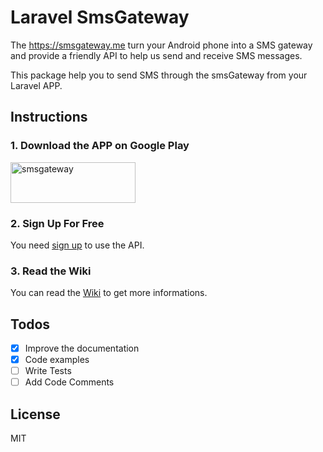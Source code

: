 # Laravel SmsGateway

The https://smsgateway.me turn your Android phone into a SMS gateway and provide a friendly API to help us send and receive SMS messages.

This package help you to send SMS through the smsGateway from your Laravel APP.

## Instructions

### 1. Download the APP on Google Play
<a href="https://play.google.com/store/apps/details?id=networked.solutions.sms.gateway.api" target="_blank"><img src="http://smsgateway.me/assets/img/badge-google-play.svg" width="200" height="65" alt="smsgateway"/></a>

### 2. Sign Up For Free
You need <a href="https://smsgateway.me/admin/users/login#signup" target="_blank">sign up</a> to use the API.

### 3. Read the Wiki
You can read the <a href="https://github.com/limatheus/smsgateway/wiki">Wiki</a> to get more informations.

 Todos
----
 - [x] Improve the documentation
 - [x] Code examples
 - [ ] Write Tests
 - [ ] Add Code Comments
 
License
----

MIT
